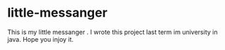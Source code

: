 # little-messanger
This is my little messanger . I wrote this project last term im university in java. Hope you injoy it.
